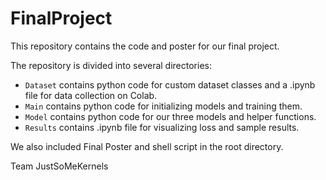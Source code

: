 # FinalProject

This repository contains the code and poster for our final project. 

The repository is divided into several directories: 
- ``Dataset`` contains python code for custom dataset classes and a .ipynb file for data collection on Colab. 
- ``Main`` contains python code for initializing models and training them. 
- ``Model`` contains python code for our three models and helper functions. 
- ``Results`` contains .ipynb file for visualizing loss and sample results.

We also included Final Poster and shell script in the root directory.

Team JustSoMeKernels
